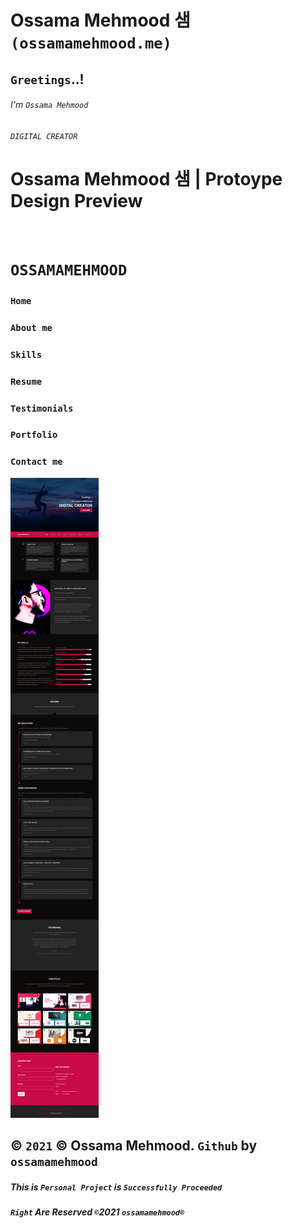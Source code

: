 # Ossama Mehmood 샘 `(ossamamehmood.me)`

##                                                 `Greetings`..!
######                                              I'm `Ossama Mehmood`
######                                              `DIGITAL CREATOR`

# Ossama Mehmood 샘 | Protoype Design Preview

<p align="left">
  <img alt="" style="{max-height: 20px}" src="./Prototype/Prototype (ossamamehmood).png">
</p>

# `OSSAMAMEHMOOD`
### `Home`
### `About me`
### `Skills`
### `Resume`
### `Testimonials`
### `Portfolio`
### `Contact me`

<p align="left">
  <img alt="" style="{max-height: 20px}" src="./Prototype/Website Preview/Website Preview.png">
</p>

## © `2021` © Ossama Mehmood. `Github` by `ossamamehmood`

##### This is `Personal Project` is `Successfully Proceeded` 

##### `Right` Are Reserved `©`2021 `ossamamehmood®` 
